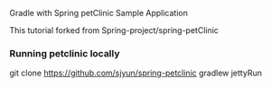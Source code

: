 Gradle with Spring petClinic Sample Application

This tutorial forked from Spring-project/spring-petClinic

### Running petclinic locally

   git clone https://github.com/sjyun/spring-petclinic
	 gradlew jettyRun
